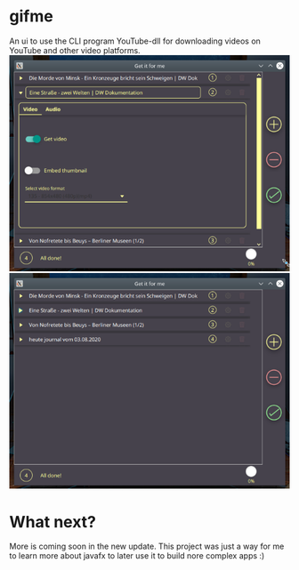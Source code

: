 # gifme
An ui to use the CLI program YouTube-dll for downloading videos on YouTube and other video platforms.
<img src="demo/gifme_1.png">
<img src="demo/gifme_2.png">
# What next?
More is coming soon in the new update. This project was just a way for me to learn more about javafx to later use it to build nore complex apps :)
